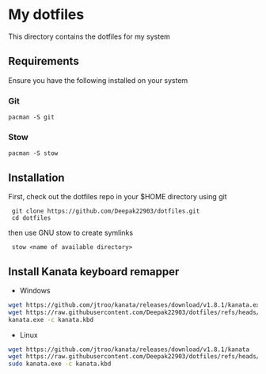 # My dotfiles

This directory contains the dotfiles for my system

## Requirements

Ensure you have the following installed on your system

### Git

```
pacman -S git
```

### Stow

```
pacman -S stow
```

## Installation

First, check out the dotfiles repo in your $HOME directory using git

```
 git clone https://github.com/Deepak22903/dotfiles.git
 cd dotfiles
```

then use GNU stow to create symlinks

```
 stow <name of available directory>

```

## Install Kanata keyboard remapper

- Windows

```bash
wget https://github.com/jtroo/kanata/releases/download/v1.8.1/kanata.exe
wget https://raw.githubusercontent.com/Deepak22903/dotfiles/refs/heads/main/kanata.kbd
kanata.exe -c kanata.kbd
```

- Linux

```bash
wget https://github.com/jtroo/kanata/releases/download/v1.8.1/kanata
wget https://raw.githubusercontent.com/Deepak22903/dotfiles/refs/heads/main/kanata.kbd
sudo kanata.exe -c kanata.kbd
```
